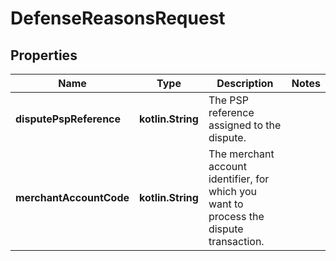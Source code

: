 
# DefenseReasonsRequest

## Properties
Name | Type | Description | Notes
------------ | ------------- | ------------- | -------------
**disputePspReference** | **kotlin.String** | The PSP reference assigned to the dispute. | 
**merchantAccountCode** | **kotlin.String** | The merchant account identifier, for which you want to process the dispute transaction. | 



